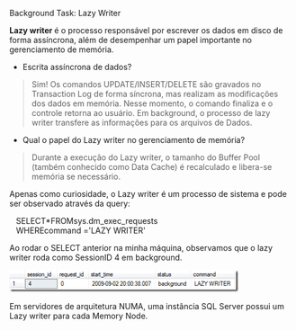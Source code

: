 <a link='https://blogs.msdn.microsoft.com/fcatae/2009/10/19/background-task-lazy-writer/'>Background Task: Lazy Writer</a>
<P><STRONG>Lazy writer </STRONG>é o processo responsável por escrever os dados em disco de forma assíncrona, além de desempenhar um papel importante no gerenciamento de memória.</P>
<UL>
<LI>Escrita assíncrona de dados? </LI></UL>
<BLOCKQUOTE>
<P>Sim! Os comandos UPDATE/INSERT/DELETE são gravados no Transaction Log de forma síncrona, mas realizam as modificações dos dados em memória. Nesse momento, o comando finaliza e o controle retorna ao usuário. Em background, o processo de lazy writer transfere as informações para os arquivos de Dados. <BR></P></BLOCKQUOTE>
<UL>
<LI>Qual o papel do Lazy writer no gerenciamento de memória?</LI></UL>
<BLOCKQUOTE>
<P>Durante a execução do Lazy writer, o tamanho do Buffer Pool (também conhecido como Data Cache) é recalculado e libera-se memória se necessário. </P></BLOCKQUOTE>
<P>Apenas como curiosidade, o Lazy writer é um processo de sistema e pode ser observado através da query:</P>
<P><SPAN>&nbsp;&nbsp; SELECT</SPAN><SPAN>*</SPAN><SPAN>FROM</SPAN><SPAN>sys</SPAN><SPAN>.</SPAN><SPAN>dm_exec_requests <BR></SPAN><SPAN>&nbsp;&nbsp; WHERE</SPAN>command <SPAN>=</SPAN><SPAN>'LAZY WRITER'</SPAN></P><A href="http://11011.net/software/vspaste"></A>
<P>Ao rodar o SELECT anterior na minha máquina, observamos que o lazy writer roda como SessionID 4 em background.</P>
<P><A href="images\image_2.png"><IMG title="image" border="0" alt="image" src="images\image_thumb.png" width="407" height="39"></A> </P>
<P>Em servidores de arquitetura NUMA, uma instância SQL Server possui um Lazy writer para cada Memory Node.</P>

